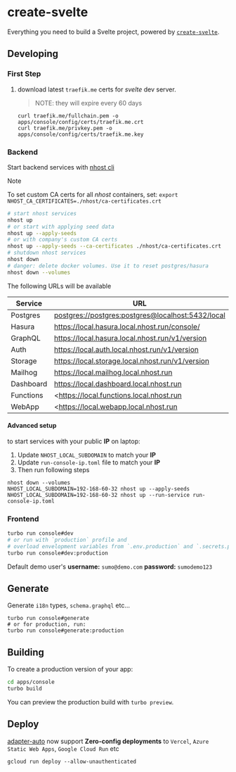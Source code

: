 # create-svelte

Everything you need to build a Svelte project, powered by [`create-svelte`](https://github.com/sveltejs/kit/tree/master/packages/create-svelte).

## Developing

### First Step

1. download latest `traefik.me` certs for _svelte_ dev server.

    > NOTE: they will expire every 60 days

    ```shell
    curl traefik.me/fullchain.pem -o apps/console/config/certs/traefik.me.crt
    curl traefik.me/privkey.pem -o apps/console/config/certs/traefik.me.key
    ```

### Backend

Start backend services with [nhost cli](../../docs/nhost.md)

> [!NOTE]
> To set custom CA certs for all _nhost_ containers, set: `export NHOST_CA_CERTIFICATES=./nhost/ca-certificates.crt`

```sh
# start nhost services
nhost up
# or start with applying seed data
nhost up --apply-seeds
# or with company's custom CA certs
nhost up --apply-seeds --ca-certificates ./nhost/ca-certificates.crt
# shutdown nhost services
nhost down
# danger: delete docker volumes. Use it to reset postgres/hasura
nhost down --volumes
```

The following URLs will be available

| Service   | URL                                                 |
| --------- | --------------------------------------------------- |
| Postgres  | <postgres://postgres:postgres@localhost:5432/local> |
| Hasura    | <https://local.hasura.local.nhost.run/console/>     |
| GraphQL   | <https://local.hasura.local.nhost.run/v1/version>   |
| Auth      | <https://local.auth.local.nhost.run/v1/version>     |
| Storage   | <https://local.storage.local.nhost.run/v1/version>  |
| Mailhog   | <https://local.mailhog.local.nhost.run>             |
| Dashboard | <https://local.dashboard.local.nhost.run>           |
| Functions | <<https://local.functions.local.nhost.run>          |
| WebApp    | <<https://local.webapp.local.nhost.run>             |

#### Advanced setup

to start services with your public **IP** on laptop:

1. Update `NHOST_LOCAL_SUBDOMAIN` to match your **IP**
2. Update `run-console-ip.toml` file to match your **IP**
3. Then run following steps

```shell
nhost down --volumes
NHOST_LOCAL_SUBDOMAIN=192-168-60-32 nhost up --apply-seeds
NHOST_LOCAL_SUBDOMAIN=192-168-60-32 nhost up --run-service run-console-ip.toml
```

### Frontend

```bash
turbo run console#dev
# or run with `production` profile and
# overload envelopment variables from `.env.production` and `.secrets.production`
turbo run console#dev:production
```

Default demo user's **username:** `sumo@demo.com` **password:** `sumodemo123`

## Generate

Generate `i18n` types, `schema.graphql` etc...

```shell
turbo run console#generate
# or for production, run:
turbo run console#generate:production
```

## Building

To create a production version of your app:

```bash
cd apps/console
turbo build
```

You can preview the production build with `turbo preview`.

## Deploy

[adapter-auto](https://kit.svelte.dev/docs/adapter-auto) now support **Zero-config deployments** to `Vercel`, `Azure Static Web Apps`, `Google Cloud Run` etc

```shell
gcloud run deploy --allow-unauthenticated
```
